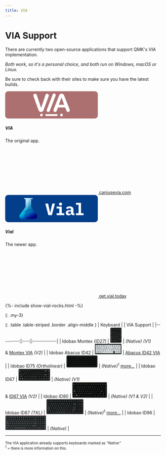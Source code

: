 ```yaml
---
title: VIA
---
```


# VIA Support

There are currently two open-source applications that support QMK's VIA implementation. 

*Both work, so it's a personal choice, and both run on <i class="fab fa-windows"></i> Windows, <i class="fab fa-apple"></i> macOS or <i class="fab fa-linux"></i> Linux.*

Be sure to check back with their sites to make sure you have the latest builds.


<div class="row">
  <div class="col-md-6">
    <div class="card text-center mb-3 border rounded-3 shadow" style="border-color:#AD7070 !important">
      <img src="/assets/img/caniusevia.svg" width="300" height="88" class="card-img-top" style="background-color:#AD7070">
      <div class="card-body">
        <h5 class="card-title text-shadow">VIA</h5>
        <p class="card-text">The original app.</p>
        <a href="https://www.caniusevia.com/" class="btn btn-success gradient shadow"><svg class="fa"><use xlink:href="#via-logo"/></svg> caniusevia.com</a>
      </div>
    </div>
  </div>
  <div class="col-md-6">
    <div class="card text-center mb-3 border rounded-3 shadow" style="border-color:#023E8A !important">
      <img src="/assets/img/getvialtoday.svg" width="300" height="88" class="card-img-top" style="background-color:#023E8A">
      <div class="card-body">
        <h5 class="card-title text-shadow">Vial</h5>
        <p class="card-text">The newer app.</p>
        <a href="https://get.vial.today/" class="btn btn-primary gradient shadow"><svg class="fa"><use xlink:href="#vial-logo"/></svg> get.vial.today</a>
      </div>
    </div>
  </div>
</div>


{%- include show-vial-rocks.html -%}

{: .my-3}
&nbsp;


{: .table .table-striped .border .align-middle }
| Keyboard |     | VIA Support |
|---------:|:---:|:------------|
| Idobao Montex *(ID27)* | <img src="../assets/img/idobao-id27.png" height="50" width="auto"> | *(Native)* [<i class="fas fa-info-circle"></i>](id27.html) *(V1)*<br>& [<i class="fas fa-rotate-90 fa-download"></i> Montex VIA](id27.html) *(V2)* |
| Idobao Abacus ID42 | <img src="../assets/img/idobao-id42.png" height="34" width="auto"> | [<i class="fas fa-rotate-90 fa-download"></i> Abacus ID42 VIA](id42.html) |
| Idobao ID75 *(Ortholinear)* | <img src="../assets/img/idobao-id75.png" height="40" width="auto"> | *(Native)*<sup>1</sup> [<i class="fas fa-comment-dots" title="more..."></i> more&hellip;](id75.html) |
| Idobao ID67 | <img src="../assets/img/idobao-id67.png" height="40" width="auto"> | *(Native)* [<i class="fas fa-info-circle"></i>](id67.html) *(V1)*<br>& [<i class="fas fa-rotate-90 fa-download"></i> ID67 VIA](id67.html) *(V2)* |
| Idobao ID80 | <img src="../assets/img/idobao-id80.png" height="52" width="auto"> | *(Native)* [<i class="fas fa-info-circle"></i>](id80.html) *(V1 & V2)*<!-- <br>& [<i class="fas fa-rotate-90 fa-download"></i> ID80 VIA](id80.html) *(V3)* --> |
| Idobao ID87 *(TKL)* | <img src="../assets/img/idobao-id87.png" height="50" width="auto"> | *(Native)*<sup>1</sup> [<i class="fas fa-comment-dots" title="more..."></i> more&hellip;](id87.html) |
| Idobao ID96 | <img src="../assets/img/idobao-id96.png" height="48" width="auto"> | *(Native)* [<i class="fas fa-info-circle"></i>](id96.html) |

-----

<small class="text-muted"><i class="fas fa-info-circle text-info"></i> The VIA application already supports keyboards marked as *"Native"*<br>
<sup>1</sup> = there is more information on this.
</small>
